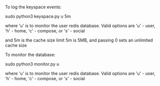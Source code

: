 To log the keyspace events: 

sudo python3 keyspace.py u 5m

where 'u' is to monitor the user redis database. Valid options are 'u' - user, 'h' - home, 'c' - compose, or 's' - social

and 5m is the cache size limit 5m is 5MB, and passing 0 sets an unlimited cache size

To monitor the database:

sudo python3 monitor.py u

where 'u' is to monitor the user redis database. Valid options are 'u' - user, 'h' - home, 'c' - compose, or 's' - social
